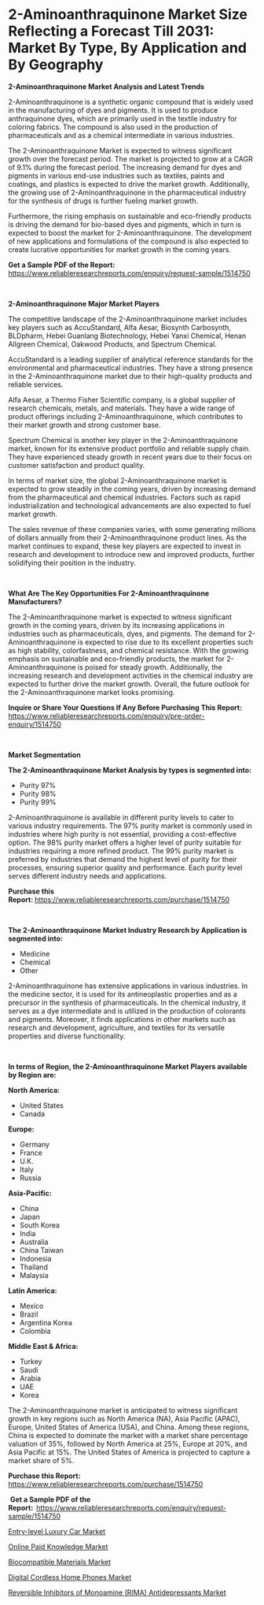 <p><h1>2-Aminoanthraquinone Market Size Reflecting a Forecast Till 2031: Market By Type, By Application and By Geography</h1></p><p><strong>2-Aminoanthraquinone Market Analysis and Latest Trends</strong></p>
<p><p>2-Aminoanthraquinone is a synthetic organic compound that is widely used in the manufacturing of dyes and pigments. It is used to produce anthraquinone dyes, which are primarily used in the textile industry for coloring fabrics. The compound is also used in the production of pharmaceuticals and as a chemical intermediate in various industries.</p><p>The 2-Aminoanthraquinone Market is expected to witness significant growth over the forecast period. The market is projected to grow at a CAGR of 9.1% during the forecast period. The increasing demand for dyes and pigments in various end-use industries such as textiles, paints and coatings, and plastics is expected to drive the market growth. Additionally, the growing use of 2-Aminoanthraquinone in the pharmaceutical industry for the synthesis of drugs is further fueling market growth.</p><p>Furthermore, the rising emphasis on sustainable and eco-friendly products is driving the demand for bio-based dyes and pigments, which in turn is expected to boost the market for 2-Aminoanthraquinone. The development of new applications and formulations of the compound is also expected to create lucrative opportunities for market growth in the coming years.</p></p>
<p><strong>Get a Sample PDF of the Report:&nbsp;</strong> <a href="https://www.reliableresearchreports.com/enquiry/request-sample/1514750">https://www.reliableresearchreports.com/enquiry/request-sample/1514750</a></p>
<p>&nbsp;</p>
<p><strong>2-Aminoanthraquinone Major Market Players</strong></p>
<p><p>The competitive landscape of the 2-Aminoanthraquinone market includes key players such as AccuStandard, Alfa Aesar, Biosynth Carbosynth, BLDpharm, Hebei Guanlang Biotechnology, Hebei Yanxi Chemical, Henan Allgreen Chemical, Oakwood Products, and Spectrum Chemical. </p><p>AccuStandard is a leading supplier of analytical reference standards for the environmental and pharmaceutical industries. They have a strong presence in the 2-Aminoanthraquinone market due to their high-quality products and reliable services. </p><p>Alfa Aesar, a Thermo Fisher Scientific company, is a global supplier of research chemicals, metals, and materials. They have a wide range of product offerings including 2-Aminoanthraquinone, which contributes to their market growth and strong customer base. </p><p>Spectrum Chemical is another key player in the 2-Aminoanthraquinone market, known for its extensive product portfolio and reliable supply chain. They have experienced steady growth in recent years due to their focus on customer satisfaction and product quality.</p><p>In terms of market size, the global 2-Aminoanthraquinone market is expected to grow steadily in the coming years, driven by increasing demand from the pharmaceutical and chemical industries. Factors such as rapid industrialization and technological advancements are also expected to fuel market growth.</p><p>The sales revenue of these companies varies, with some generating millions of dollars annually from their 2-Aminoanthraquinone product lines. As the market continues to expand, these key players are expected to invest in research and development to introduce new and improved products, further solidifying their position in the industry.</p></p>
<p>&nbsp;</p>
<p><strong>What Are The Key Opportunities For 2-Aminoanthraquinone Manufacturers?</strong></p>
<p><p>The 2-Aminoanthraquinone market is expected to witness significant growth in the coming years, driven by its increasing applications in industries such as pharmaceuticals, dyes, and pigments. The demand for 2-Aminoanthraquinone is expected to rise due to its excellent properties such as high stability, colorfastness, and chemical resistance. With the growing emphasis on sustainable and eco-friendly products, the market for 2-Aminoanthraquinone is poised for steady growth. Additionally, the increasing research and development activities in the chemical industry are expected to further drive the market growth. Overall, the future outlook for the 2-Aminoanthraquinone market looks promising.</p></p>
<p><strong>Inquire or Share Your Questions If Any Before Purchasing This Report:</strong> <a href="https://www.reliableresearchreports.com/enquiry/pre-order-enquiry/1514750">https://www.reliableresearchreports.com/enquiry/pre-order-enquiry/1514750</a></p>
<p>&nbsp;</p>
<p><strong>Market Segmentation</strong></p>
<p><strong>The 2-Aminoanthraquinone Market Analysis by types is segmented into:</strong></p>
<p><ul><li>Purity 97%</li><li>Purity 98%</li><li>Purity 99%</li></ul></p>
<p><p>2-Aminoanthraquinone is available in different purity levels to cater to various industry requirements. The 97% purity market is commonly used in industries where high purity is not essential, providing a cost-effective option. The 98% purity market offers a higher level of purity suitable for industries requiring a more refined product. The 99% purity market is preferred by industries that demand the highest level of purity for their processes, ensuring superior quality and performance. Each purity level serves different industry needs and applications.</p></p>
<p><strong>Purchase this Report:&nbsp;</strong><a href="https://www.reliableresearchreports.com/purchase/1514750">https://www.reliableresearchreports.com/purchase/1514750</a></p>
<p>&nbsp;</p>
<p><strong>The 2-Aminoanthraquinone Market Industry Research by Application is segmented into:</strong></p>
<p><ul><li>Medicine</li><li>Chemical</li><li>Other</li></ul></p>
<p><p>2-Aminoanthraquinone has extensive applications in various industries. In the medicine sector, it is used for its antineoplastic properties and as a precursor in the synthesis of pharmaceuticals. In the chemical industry, it serves as a dye intermediate and is utilized in the production of colorants and pigments. Moreover, it finds applications in other markets such as research and development, agriculture, and textiles for its versatile properties and diverse functionality.</p></p>
<p>&nbsp;</p>
<p><strong>In terms of Region, the 2-Aminoanthraquinone Market Players available by Region are:</strong></p>
<p>
    <p> <strong> North America: </strong>
        <ul>
            <li>United States</li>
            <li>Canada</li>
        </ul>
        </p> 
    <p> <strong> Europe: </strong>
        <ul>
            <li>Germany</li>
            <li>France</li>
            <li>U.K.</li>
            <li>Italy</li>
            <li>Russia</li>
        </ul>
        </p> 
    <p> <strong> Asia-Pacific: </strong>
        <ul>
            <li>China</li>
            <li>Japan</li>
            <li>South Korea</li>
            <li>India</li>
            <li>Australia</li>
            <li>China Taiwan</li>
            <li>Indonesia</li>
            <li>Thailand</li>
            <li>Malaysia</li>
        </ul>
        </p> 
    <p> <strong> Latin America: </strong>
        <ul>
            <li>Mexico</li>
            <li>Brazil</li>
            <li>Argentina Korea</li>
            <li>Colombia</li>
        </ul>
        </p> 
    <p> <strong> Middle East & Africa: </strong>
        <ul>
            <li>Turkey</li>
            <li>Saudi</li>
            <li>Arabia</li>
            <li>UAE</li>
            <li>Korea</li>
        </ul>
    </p>
    </p>
<p><p>The 2-Aminoanthraquinone market is anticipated to witness significant growth in key regions such as North America (NA), Asia Pacific (APAC), Europe, United States of America (USA), and China. Among these regions, China is expected to dominate the market with a market share percentage valuation of 35%, followed by North America at 25%, Europe at 20%, and Asia Pacific at 15%. The United States of America is projected to capture a market share of 5%.</p></p>
<p><strong>Purchase this Report: </strong><a href="https://www.reliableresearchreports.com/purchase/1514750">https://www.reliableresearchreports.com/purchase/1514750</a></p>
<p>&nbsp;<strong>Get a Sample PDF of the Report:&nbsp;&nbsp;</strong><a href="https://www.reliableresearchreports.com/enquiry/request-sample/1514750">https://www.reliableresearchreports.com/enquiry/request-sample/1514750</a></p>
<p><strong></strong></p>
<p><p><a href="https://full-wildebeest-80b.notion.site/Entry-level-Luxury-Car-Market-Analysis-and-Market-Size-Global-Industry-Overview-Market-Segmentatio-585de3208dce4819ac41131f004b6187">Entry-level Luxury Car Market</a></p><p><a href="https://flame-sidecar-702.notion.site/Online-Paid-Knowledge-Market-Size-Growth-and-Forecast-from-2024-2031-afe44152c3914e05b5ff909aed7b1331">Online Paid Knowledge Market</a></p><p><a href="https://view.publitas.com/reportprime-1/biocompatible-materials-market-size-growing-and-forecasted-for-period-from-2024-2031-and-provides-complete-market-analysis-of-this-market/">Biocompatible Materials Market</a></p><p><a href="https://view.publitas.com/reportprime-1/global-digital-cordless-home-phones-market-size-and-market-trends-insights-and-projections-from-2024-to-2031/">Digital Cordless Home Phones Market</a></p><p><a href="https://pretty-mail-caf.notion.site/Reversible-Inhibitors-of-Monoamine-RIMA-Antidepressants-Market-Size-Global-Industry-Overview-Mar-d67e566b60eb46f1aebd8495c135321c">Reversible Inhibitors of Monoamine (RIMA) Antidepressants Market</a></p></p>